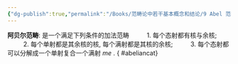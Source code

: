 ```yaml
---
{"dg-publish":true,"permalink":"/Books/范畴论中若干基本概念和结论/9 Abel 范畴/","dgPassFrontmatter":true,"created":"2024-07-06T09:51:12.920+08:00","updated":"2024-07-09T20:01:00.372+08:00"}
---
```


**阿贝尔范畴**: 是一个满足下列条件的加法范畴 
$\qquad$ 1. 每个态射都有核与余核;
$\qquad$ 2. 每个单射都是其余核的核, 每个满射都是其核的余核;
$\qquad$ 3. 每个态射都可以分解成一个单射复合一个满射 $me$ .
{ #abeliancat}
